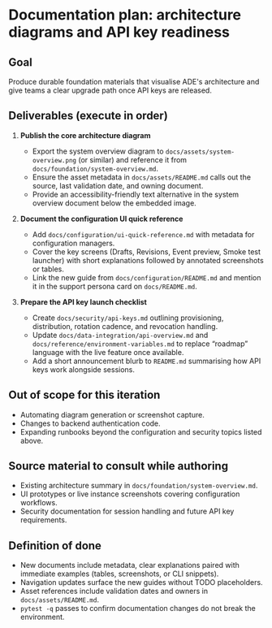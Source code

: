 # Documentation plan: architecture diagrams and API key readiness

## Goal
Produce durable foundation materials that visualise ADE's architecture and give teams a clear upgrade path once API keys are released.

## Deliverables (execute in order)

1. **Publish the core architecture diagram**
   - Export the system overview diagram to `docs/assets/system-overview.png` (or similar) and reference it from `docs/foundation/system-overview.md`.
   - Ensure the asset metadata in `docs/assets/README.md` calls out the source, last validation date, and owning document.
   - Provide an accessibility-friendly text alternative in the system overview document below the embedded image.

2. **Document the configuration UI quick reference**
   - Add `docs/configuration/ui-quick-reference.md` with metadata for configuration managers.
   - Cover the key screens (Drafts, Revisions, Event preview, Smoke test launcher) with short explanations followed by annotated screenshots or tables.
   - Link the new guide from `docs/configuration/README.md` and mention it in the support persona card on `docs/README.md`.

3. **Prepare the API key launch checklist**
   - Create `docs/security/api-keys.md` outlining provisioning, distribution, rotation cadence, and revocation handling.
   - Update `docs/data-integration/api-overview.md` and `docs/reference/environment-variables.md` to replace “roadmap” language with the live feature once available.
   - Add a short announcement blurb to `README.md` summarising how API keys work alongside sessions.

## Out of scope for this iteration
- Automating diagram generation or screenshot capture.
- Changes to backend authentication code.
- Expanding runbooks beyond the configuration and security topics listed above.

## Source material to consult while authoring
- Existing architecture summary in `docs/foundation/system-overview.md`.
- UI prototypes or live instance screenshots covering configuration workflows.
- Security documentation for session handling and future API key requirements.

## Definition of done
- New documents include metadata, clear explanations paired with immediate examples (tables, screenshots, or CLI snippets).
- Navigation updates surface the new guides without TODO placeholders.
- Asset references include validation dates and owners in `docs/assets/README.md`.
- `pytest -q` passes to confirm documentation changes do not break the environment.
